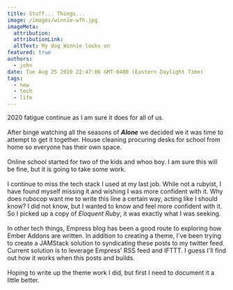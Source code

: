 ```yaml
---
title: Stuff... Things... 
image: /images/winnie-wfh.jpg
imageMeta:
  attribution:
  attributionLink:
  altText: My dog Winnie looks on
featured: true
authors: 
  - john
date: Tue Aug 25 2020 22:47:06 GMT-0400 (Eastern Daylight Time)
tags:
  - new
  - tech
  - life
---
```

2020 fatigue continue as I am sure it does for all of us. 
<br><br>
After binge watching all the seasons of **_Alone_** we decided we it was time to attempt to get it together. House cleaning procuring
desks for school from home so everyone has their own space. 
<br><br>
Online school started for two of the kids and whoo boy. I am sure this will be fine, but it is going to take some work. 
<br><br>
I continue to miss the tech stack I used at my last job. While not a rubyist, I have found myself missing it and wishing I was
more confident with it. Why does rubocop want me to write this line a certain way, acting like I should know? I did not know, but I wanted
to know and feel more confident with it. So I picked up a copy of _Eloquent Ruby_, it was exactly what I was seeking.
<br><br>
In other tech things, Empress blog has been a good route to exploring how Ember Addons are written. In addition to creating a theme, I've been 
trying to create a JAMStack solution to syndicating these posts to my twitter feed. Current solution is to leverage Empress' RSS feed and IFTTT. 
I guess I'll find out how it works when this posts and builds.
<br><br>
Hoping to write up the theme work I did, but first I need to document it a little better. 

